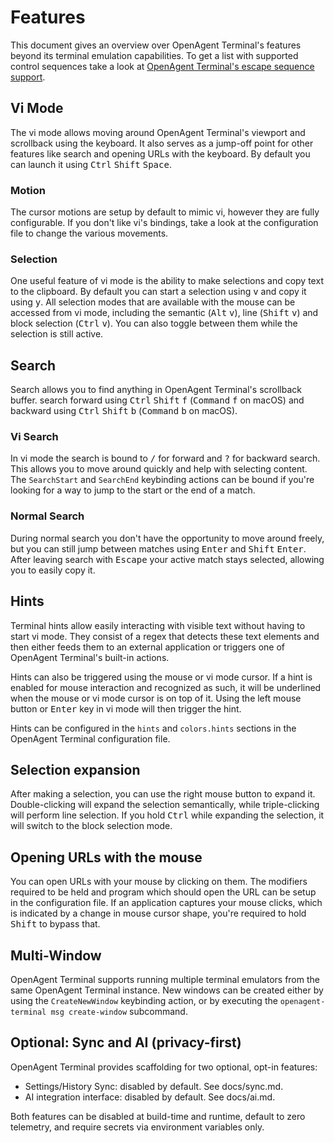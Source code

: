 # Features

This document gives an overview over OpenAgent Terminal's features beyond its terminal
emulation capabilities. To get a list with supported control sequences take a
look at [OpenAgent Terminal's escape sequence support](./escape_support.md).

## Vi Mode

The vi mode allows moving around OpenAgent Terminal's viewport and scrollback using the
keyboard. It also serves as a jump-off point for other features like search and
opening URLs with the keyboard. By default you can launch it using
<kbd>Ctrl</kbd> <kbd>Shift</kbd> <kbd>Space</kbd>.

### Motion

The cursor motions are setup by default to mimic vi, however they are fully
configurable. If you don't like vi's bindings, take a look at the configuration
file to change the various movements.

### Selection

One useful feature of vi mode is the ability to make selections and copy text to
the clipboard. By default you can start a selection using <kbd>v</kbd> and copy
it using <kbd>y</kbd>. All selection modes that are available with the mouse can
be accessed from vi mode, including the semantic (<kbd>Alt</kbd> <kbd>v</kbd>),
line (<kbd>Shift</kbd> <kbd>v</kbd>) and block selection (<kbd>Ctrl</kbd>
<kbd>v</kbd>). You can also toggle between them while the selection is still
active.

## Search

Search allows you to find anything in OpenAgent Terminal's scrollback buffer.
search forward using <kbd>Ctrl</kbd> <kbd>Shift</kbd> <kbd>f</kbd> (<kbd>Command</kbd> <kbd>f</kbd> on macOS) and
backward using <kbd>Ctrl</kbd> <kbd>Shift</kbd> <kbd>b</kbd> (<kbd>Command</kbd> <kbd>b</kbd> on macOS).

### Vi Search

In vi mode the search is bound to <kbd>/</kbd> for forward and <kbd>?</kbd> for
backward search. This allows you to move around quickly and help with selecting
content. The `SearchStart` and `SearchEnd` keybinding actions can be bound if
you're looking for a way to jump to the start or the end of a match.

### Normal Search

During normal search you don't have the opportunity to move around freely, but
you can still jump between matches using <kbd>Enter</kbd> and <kbd>Shift</kbd>
<kbd>Enter</kbd>. After leaving search with <kbd>Escape</kbd> your active match
stays selected, allowing you to easily copy it.

## Hints

Terminal hints allow easily interacting with visible text without having to
start vi mode. They consist of a regex that detects these text elements and then
either feeds them to an external application or triggers one of OpenAgent Terminal's
built-in actions.

Hints can also be triggered using the mouse or vi mode cursor. If a hint is
enabled for mouse interaction and recognized as such, it will be underlined when
the mouse or vi mode cursor is on top of it. Using the left mouse button or
<kbd>Enter</kbd> key in vi mode will then trigger the hint.

Hints can be configured in the `hints` and `colors.hints` sections in the
OpenAgent Terminal configuration file.

## Selection expansion

After making a selection, you can use the right mouse button to expand it.
Double-clicking will expand the selection semantically, while triple-clicking
will perform line selection. If you hold <kbd>Ctrl</kbd> while expanding the
selection, it will switch to the block selection mode.

## Opening URLs with the mouse

You can open URLs with your mouse by clicking on them. The modifiers required to
be held and program which should open the URL can be setup in the configuration
file. If an application captures your mouse clicks, which is indicated by a
change in mouse cursor shape, you're required to hold <kbd>Shift</kbd> to bypass
that.

## Multi-Window

OpenAgent Terminal supports running multiple terminal emulators from the same OpenAgent Terminal
instance. New windows can be created either by using the `CreateNewWindow`
keybinding action, or by executing the `openagent-terminal msg create-window` subcommand.

## Optional: Sync and AI (privacy-first)

OpenAgent Terminal provides scaffolding for two optional, opt-in features:

- Settings/History Sync: disabled by default. See docs/sync.md.
- AI integration interface: disabled by default. See docs/ai.md.

Both features can be disabled at build-time and runtime, default to zero telemetry, and require secrets via environment variables only.
